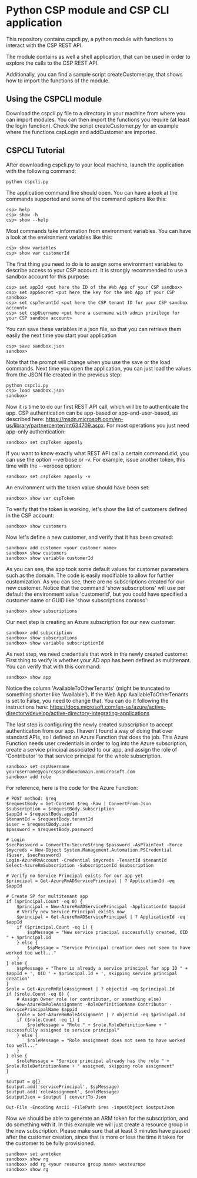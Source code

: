 # Python CSP module and CSP CLI application

This repository contains cspcli.py, a python module with functions to interact with the CSP REST API.

The module contains as well a shell application, that can be used in order to explore the calls to the CSP REST API.

Additionally, you can find a sample script createCustomer.py, that shows how to import the functions of the module.

## Using the CSPCLI module

Download the cspcli.py file to a directory in your machine from where you can import modules. You can then import the functions you require (at least the login function). Check the script createCustomer.py for an example where the functions cspLogin and addCustomer are imported.

## CSPCLI Tutorial

After downloading cspcli.py to your local machine, launch the application with the following command:

```
python cspcli.py
```

The application command line should open. You can have a look at the commands supported and some of the command options like this:

```
csp> help
csp> show -h
csp> show --help
```

Most commands take information from environment variables. You can have a look at the environment variables like this:

```
csp> show variables
csp> show var customerId
```

The first thing you need to do is to assign some environment variables to describe access to your CSP account. It is strongly recommended to use a sandbox account for this purpose:

```
csp> set appId <put here the ID of the Web App of your CSP sandbox>
csp> set appSecret <put here the key for the Web App of your CSP sandbox>
csp> set cspTenantId <put here the CSP tenant ID for your CSP sandbox account>
csp> set cspUsername <put here a username with admin privilege for your CSP sandbox account>
```

You can save these variables in a json file, so that you can retrieve them easily the next time you start your application
```
csp> save sandbox.json
sandbox>
```

Note that the prompt will change when you use the save or the load commands. Next time you open the application, you can just load the values from the JSON file created in the previous step:

```
python cspcli.py
csp> load sandbox.json
sandbox>
```

Now it is time to do our first REST API call, which will be to authenticate the app. CSP authentication can be app-based or app-and-user-based, as described here: https://msdn.microsoft.com/en-us/library/partnercenter/mt634709.aspx. For most operations you just need app-only authentication:

```
sandbox> set cspToken apponly
```

If you want to know exactly what REST API call a certain command did, you can use the option --verbose or -v. For example, issue another token, this time with the --verbose option:

```
sandbox> set cspToken apponly -v
```

An environment with the token value should have been set:

```
sandbox> show var cspToken
```

To verify that the token is working, let's show the list of customers defined in the CSP account:

```
sandbox> show customers
```

Now let's define a new customer, and verify that it has been created:

```
sandbox> add customer <your customer name>
sandbox> show customers
sandbox> show variable customerId
```

As you can see, the app took some default values for customer parameters such as the domain. The code is easily modifiable to allow for further customization. As you can see, there are no subscriptions created for our new customer. Notice that the command 'show subscriptions' will use per default the environment value 'customerId', but you could have specified a customer name or GUID like 'show subscriptions contoso': 

```
sandbox> show subscriptions
```

Our next step is creating an Azure subscription for our new customer:

```
sandbox> add subscription
sandbox> show subscriptions
sandbox> show variable subscriptionId
```

As next step, we need credentials that work in the newly created customer. First thing to verify is whether your AD app has been defined as multitenant. You can verify that with this command:

```
sandbox> show app
```

Notice the column 'AvailableToOtherTenants' (might be truncated to something shorter like 'Available'). If the Web App AvailableToOtherTenants is set to False, you need to change that. You can do it following the instructions here: https://docs.microsoft.com/en-us/azure/active-directory/develop/active-directory-integrating-applications

The last step is configuring the newly created subscription to accept authentication from our app. I haven't found a way of doing that over standard APIs, so I defined an Azure Function that does the job. This Azure Function needs user credentials in order to log into the Azure subscription, create a service principal associated to our app, and assign the role of 'Contributor' to that service principal for the whole subscription. 

```
sandbox> set cspUsername yourusername@yourcspsandboxdomain.onmicrosoft.com
sandbox> add role
```


For reference, here is the code for the Azure Function:

```
# POST method: $req
$requestBody = Get-Content $req -Raw | ConvertFrom-Json
$subscription = $requestBody.subscription
$appId = $requestBody.appId
$tenantId = $requestBody.tenantId
$user = $requestBody.user
$password = $requestBody.password

# Login
$secPassword = ConvertTo-SecureString $password -AsPlainText -Force
$mycreds = New-Object System.Management.Automation.PSCredential ($user, $secPassword)
Login-AzureRmAccount -Credential $mycreds -TenantId $tenantId
Select-AzureRmSubscription -SubscriptionId $subscription

# Verify no Service Principal exists for our app yet
$principal = Get-AzureRmADServicePrincipal | ? ApplicationId -eq $appId

# Create SP for multitenant app
if ($principal.Count -eq 0) {
    $principal = New-AzureRmADServicePrincipal -ApplicationId $appid
    # Verify new Service Principal exists now
    $principal = Get-AzureRmADServicePrincipal | ? ApplicationId -eq $appId
    if ($principal.Count -eq 1) {
        $spMessage = "New service principal successfully created, OID " + $principal.Id
    } else {
        $spMessage = "Service Principal creation does not seem to have worked too well..."
    }
} else {
    $spMessage = "There is already a service principal for app ID " + $appId + ', OID ' + $principal.Id + ', skipping service principal creation'
}
$role = Get-AzureRmRoleAssignment | ? objectid -eq $principal.Id
if ($role.Count -eq 0) {
    # Assign Owner role (or contributor, or something else)
    New-AzureRmRoleAssignment -RoleDefinitionName Contributor -ServicePrincipalName $appid
    $role = Get-AzureRmRoleAssignment | ? objectid -eq $principal.Id
    if ($role.Count -eq 1) {
        $roleMessage = "Role " + $role.RoleDefinitionName + " successfully assigned to service principal"
    } else {
        $roleMessage = "Role assignment does not seem to have worked too well..."
    }
} else {
    $roleMessage = "Service principal already has the role " + $role.RoleDefinitionName + " assigned, skipping role assignment"
}

$output = @{}
$output.add('servicePrincipal', $spMessage)
$output.add('roleAssignment', $roleMessage)
$outputJson = $output | convertTo-Json

Out-File -Encoding Ascii -FilePath $res -inputObject $outputJson
```

Now we should be able to generate an ARM token for the subscription, and do something with it. In this example we will just create a resource group in the new subscription. Please make sure that at least 3 minutes have passed after the customer creation, since that is more or less the time it takes for the customer to be fully provisioned.

```
sandbox> set armtoken
sandbox> show rg
sandbox> add rg <your resource group name> westeurope
sandbox> show rg
```